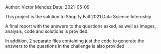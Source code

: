 Author: Victor Mendez
Date: 2021-05-09

This project is the solution to Shopify Fall 2021 Data Science Internship.

A final report with the answers to the questions asked, as well as images, analysis, code and solutions is provided.

In addition, 2 separate files containing just the code to generate the answers to the questions in the challenge is also provided

